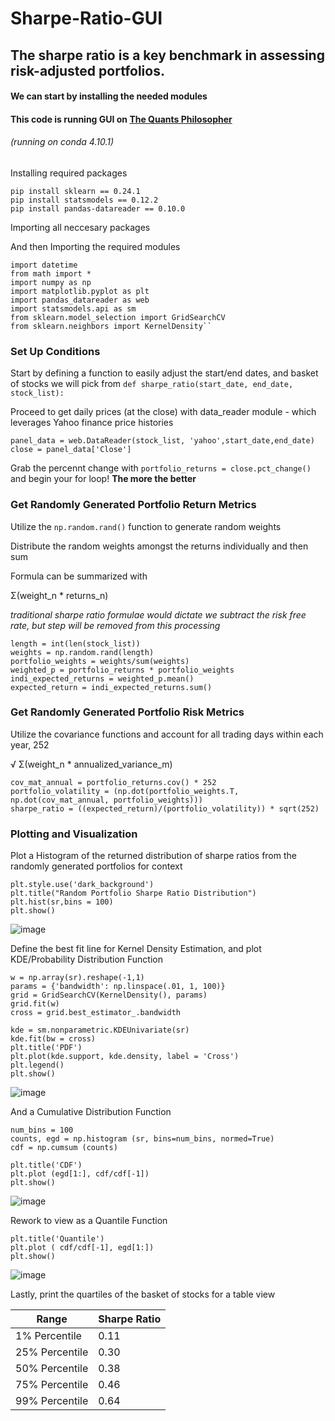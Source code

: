 # Sharpe-Ratio-GUI

##  The sharpe ratio is a key benchmark in assessing risk-adjusted portfolios. 
####  We can start by installing the needed modules
####  This code is running GUI on [The Quants Philosopher](https://www.thequantsphilosopher.com/)

######  (running on conda 4.10.1)
  Installing required packages

```
pip install sklearn == 0.24.1 
pip install statsmodels == 0.12.2
pip install pandas-datareader == 0.10.0
```
  Importing all neccesary packages

  And then Importing the required modules
 ```
import datetime
from math import *
import numpy as np
import matplotlib.pyplot as plt
import pandas_datareader as web
import statsmodels.api as sm
from sklearn.model_selection import GridSearchCV
from sklearn.neighbors import KernelDensity``  
 ```
### Set Up Conditions
   Start by defining a function to easily adjust the start/end dates, and basket of stocks we will pick from
   `def sharpe_ratio(start_date, end_date, stock_list):`
   
   Proceed to get daily prices (at the close) with data_reader module - which leverages Yahoo finance price histories
   
```
panel_data = web.DataReader(stock_list, 'yahoo',start_date,end_date)
close = panel_data['Close']    
```

  Grab the percennt change with `portfolio_returns = close.pct_change()` and begin your for loop! **The more the better**
  
  
### Get Randomly Generated Portfolio Return Metrics

  Utilize the `np.random.rand()` function to generate random weights
  
  Distribute the random weights amongst the returns individually and then sum
  
  Formula can be summarized with
  
  Σ(weight_n * returns_n)
  
  *traditional sharpe ratio formulae would dictate we subtract the risk free rate, but step will be removed from this processing*

  ``` 
length = int(len(stock_list))
weights = np.random.rand(length)
portfolio_weights = weights/sum(weights)
weighted_p = portfolio_returns * portfolio_weights
indi_expected_returns = weighted_p.mean()
expected_return = indi_expected_returns.sum()      
  ```
  
  
### Get Randomly Generated Portfolio Risk Metrics

   Utilize the covariance functions and account for all trading days within each year, 252
   
   √ Σ(weight_n * annualized_variance_m)
   
   ```
cov_mat_annual = portfolio_returns.cov() * 252
portfolio_volatility = (np.dot(portfolio_weights.T, np.dot(cov_mat_annual, portfolio_weights)))
sharpe_ratio = ((expected_return)/(portfolio_volatility)) * sqrt(252)
   ```


###  Plotting and Visualization

  Plot a Histogram of the returned distribution of sharpe ratios from the randomly generated portfolios for context
  
  ```
plt.style.use('dark_background')
plt.title("Random Portfolio Sharpe Ratio Distribution")
plt.hist(sr,bins = 100)
plt.show()
```

  ![image](https://user-images.githubusercontent.com/89386946/144740605-02c8f088-3fab-4ad5-99b2-c7e2020ce451.png)

  Define the best fit line for Kernel Density Estimation, and plot KDE/Probability Distribution Function
  
  ```
w = np.array(sr).reshape(-1,1)
params = {'bandwidth': np.linspace(.01, 1, 100)}
grid = GridSearchCV(KernelDensity(), params)
grid.fit(w)
cross = grid.best_estimator_.bandwidth

kde = sm.nonparametric.KDEUnivariate(sr)
kde.fit(bw = cross)
plt.title('PDF')
plt.plot(kde.support, kde.density, label = 'Cross')
plt.legend()
plt.show()
  ```
  
  ![image](https://user-images.githubusercontent.com/89386946/144740636-0fe7940f-70a3-4bd7-a1c2-d25b40a31c2c.png)


  And a Cumulative Distribution Function
 
  ```
num_bins = 100
counts, egd = np.histogram (sr, bins=num_bins, normed=True)
cdf = np.cumsum (counts)

plt.title('CDF')
plt.plot (egd[1:], cdf/cdf[-1])
plt.show()
```
    
  
  ![image](https://user-images.githubusercontent.com/89386946/144740645-329c8ea0-24b6-4cca-b918-39fcd8b1672c.png)
  
  
  Rework to view as a Quantile Function
  
  ```
plt.title('Quantile')
plt.plot ( cdf/cdf[-1], egd[1:])
plt.show()
```

  ![image](https://user-images.githubusercontent.com/89386946/144740957-365ec65e-03e7-4130-a92d-e2b21151fcc6.png)


  Lastly, print the quartiles of the basket of stocks for a table view
  
  | Range | Sharpe Ratio |
  | --- | --- | 
 |1% Percentile| 0.11|
 |25% Percentile|0.30|
 |50% Percentile|0.38|
 |75% Percentile|0.46|
 |99% Percentile|0.64|
  
  


  
  
  
  
    


   
